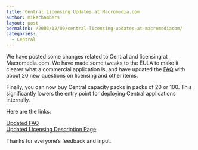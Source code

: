 ```yaml
---
title: Central Licensing Updates at Macromedia.com
author: mikechambers
layout: post
permalink: /2003/12/09/central-licensing-updates-at-macromediacom/
categories:
  - Central
---
```



We have posted some changes related to Central and licensing at Macromedia.com. We have made some tweaks to the EULA to make it clearer what a commercial application is, and have updated the [FAQ][1] with about 20 new questions on licensing and other items.

Finally, you can now buy Central capacity packs in packs of 20 or 100. This significantly lowers the entry point for deploying Central applications internally.

Here are the links:

[Updated FAQ][1]  
[Updated Licensing Description Page][2]

Thanks for everyone&#8217;s feedback and input.

 [1]: http://www.macromedia.com/software/central/productinfo/faq/
 [2]: http://www.macromedia.com/software/central/license/license_programs/